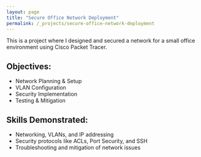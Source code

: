 ```yaml
---
layout: page
title: "Secure Office Network Deployment"
permalink: /_projects/secure-office-network-deployment
---
```


This is a project where I designed and secured a network for a small office environment using Cisco Packet Tracer.

## Objectives:
- Network Planning & Setup
- VLAN Configuration
- Security Implementation
- Testing & Mitigation

## Skills Demonstrated:
- Networking, VLANs, and IP addressing
- Security protocols like ACLs, Port Security, and SSH
- Troubleshooting and mitigation of network issues
